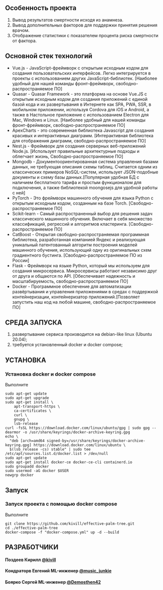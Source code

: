## Особенность проекта

<ol>
    <li>Вывод результатов смертности исходя из анамнеза.</li>
    <li>Вывод дополнительных факторов для поддержки принятия решения врачом.</li>
    <li>Отображение статистики с показателем процента риска смертности от фактора.</li>
 </ol>

## Основной стек технологий

<ul>
	<li>Vue.js - JavaScript-фреймворк с открытым исходным кодом для создания пользовательских интерфейсов. Легко интегрируется в проекты с использованием других JavaScript-библиотек. [Наиболее удобный для нашей команды фронт-фреймворк, свободно-распространяемое ПО]</li>
	<li>Quasar - Quasar Framework - это платформа на основе Vue.JS с открытым исходным кодом для создания приложений с единой базой кода и их развертывания в Интернете как SPA, PWA, SSR, в мобильном приложении, используя Cordova для iOS и Android, а также в Настольное приложение с использованием Electron для Mac, Windows и Linux. [Наиболее удобный для нашей команды фронт-фреймворк, свободно-распространяемое ПО]</li>
	<li>ApexCharts - это современная библиотека Javascript для создания красивых и интерактивных диаграмм. [Интерактивная библиотека для отображения диаграмм, свободно-распространяемое ПО] </li>
	<li>Nest.js - Фреймворк для создания серверных веб-приложений Node.js. [Использует правильные архитектурные подходы и облегчает жизнь, Свободно-распространяемое ПО]</li>
    <li>Mongodb - Документоориентированная система управления базами данных, не требующая описания схемы таблиц. Считается одним из классических примеров NoSQL-систем, использует JSON-подобные документы и схему базы данных.[Популярная удобная БД с наличием бесплатного тарифа и простым функционалом для подключения, а также библиотекой moongosejs для удобной работы с ней]</li>
	<li>PyTorch - Это фреймворк машинного обучения для языка Python с открытым исходным кодом, созданным на базе Torch. [Свободно-распространяемое ПО]</li>
	<li>Scikit-learn - Самый распространенный выбор для решения задач классического машинного обучения. Включает в себя множество классификаций, регрессий и алгоритмов кластеринга. [Свободно-распространяемое ПО]</li>
    <li>CatBoost - Открытая свободно-распространяемая программная библиотека, разработанная компанией Яндекс и реализующая уникальный патентованный алгоритм построения моделей машинного обучения, использующий одну из оригинальных схем градиентного бустинга. [Свободно-распространяемое ПО из России]</li>
	<li>Flask - Фреймворк на языке Python, который мы используем для создания микросервиса. Микросервисы работают независимо друг от друга и общаются по API. [Обеспечивает надежность и масштабируемость, свободно-распространяемое ПО]</li>
	<li>Docker - Программное обеспечение для автоматизации развёртывания и управления приложениями в средах с поддержкой контейнеризации, контейнеризатор приложений.[Позволяет запустить наш код на любой машине, свободно-распространяемое ПО]</li>
 </ul>

## СРЕДА ЗАПУСКА

1. развертывание сервиса производится на debian-like linux (Ubuntu 20.04);
2. требуется установленный docker и docker compose;

## УСТАНОВКА

### Установка docker и docker compose

Выполните

```
sudo apt-get update
sudo apt-get upgrade
sudo apt-get install \
    apt-transport-https \
    ca-certificates \
    curl \
    gnupg \
    lsb-release
curl -fsSL https://download.docker.com/linux/ubuntu/gpg | sudo gpg --dearmor -o /usr/share/keyrings/docker-archive-keyring.gpg
echo \
  "deb [arch=amd64 signed-by=/usr/share/keyrings/docker-archive-keyring.gpg] https://download.docker.com/linux/ubuntu \
  $(lsb_release -cs) stable" | sudo tee /etc/apt/sources.list.d/docker.list > /dev/null
sudo apt-get update
sudo apt-get install docker-ce docker-ce-cli containerd.io
sudo groupadd docker
sudo usermod -aG docker $USER
newgrp docker
```

## Запуск

### Запуск проекта с помощью docker compose

Выполните

```
git clone https://github.com/kivill/effective-palm-tree.git
cd ./effective-palm-tree
docker-compose -f "docker-compose.yml" up -d --build
```

## РАЗРАБОТЧИКИ

<h4>Поздеев Кирилл <a href="https://t.me/kivill">@kivill</a> </h4>
<h4>Кондраторв Евгений ML-инженер <a href="https://t.me/music_junkie">@music_junkie</a>  </h4>
<h4>Боярко Сергей ML-инженер <a href="https://t.me/Demosthen42">@Demosthen42</a> </h4>
